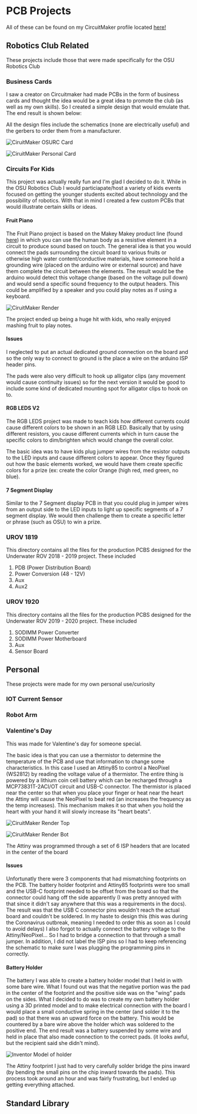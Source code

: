 #	PCB Projects

All of these can be found on my CircuitMaker profile located [here!](https://workspace.circuitmaker.com/User/Details/Jorian-Bruslind-2)
 

##	Robotics Club Related 

These projects include those that were made specifically for the OSU Robotics Club 

### Business Cards

I saw a creator on Circuitmaker had made PCBs in the form of business cards and thought the idea would be a great idea to promote the club (as well as my own 
skills). So I created a simple design that would emulate that. The end result is shown below: 


All the design files include the schematics (none are electrically useful) and the gerbers to order them from a manufacturer. 

![CiruitMaker OSURC Card](https://github.com/Jbruslind/PersonalProjects/blob/master/Reference_Pictures/OSURC_Cards.png)

![CiruitMaker Personal Card](https://github.com/Jbruslind/PersonalProjects/blob/master/Reference_Pictures/Personal_Cards.png)

### Circuits For Kids

This project was actually really fun and I'm glad I decided to do it. While in the OSU Robotics Club I would particiapate/host a variety of kids events 
focused on getting the younger students excited about technology and the possibility of robotics. With that in mind I created a few custom PCBs that would illustrate
certain skills or ideas. 

#### Fruit Piano

The Fruit Piano project is based on the Makey Makey product line (found [here](https://makeymakey.com/))
in which you can use the human body as a resistive element in a circuit to produce sound based on touch. The general idea is that you would connect the 
pads surrounding the circuit board to various fruits or otherwise high water content/conductive materials, have someone hold a grounding wire (placed on 
the arduino wire or external source) and have them complete the circuit between the elements. The result would be the arduino would detect this voltage 
change (based on the voltage pull down) and would send a specific sound frequency to the output headers. This could be amplified by a speaker and you could 
play notes as if using a keyboard. 

![CiruitMaker Render](https://github.com/Jbruslind/PersonalProjects/blob/master/Reference_Pictures/Fruit_Piano.png)

The project ended up being a huge hit with kids, who really enjoyed mashing fruit to play notes. 

#### Issues 

I neglected to put an actual dedicated ground connection on the board and so the only way to connect to ground is the place a wire on the arduino ISP header pins. 

The pads were also very difficult to hook up alligator clips (any movement would cause continuity issues) so for the next version it would be good to 
include some kind of dedicated mounting spot for alligator clips to hook on to. 

#### RGB LEDS V2

The RGB LEDS project was made to teach kids how different currents could cause different colors to be shown in an RGB LED. Basically that by using different 
resistors, you cause different currents which in turn cause the specific colors to dim/brighten which would change the overall color. 

The basic idea was to have kids plug jumper wires from the resistor outputs to the LED inputs and cause different colors to appear. Once they figured out 
how the basic elements worked, we would have them create specific colors for a prize (ex: create the color Orange (high red, med green, no blue). 

#### 7 Segment Display

Similar to the 7 Segment display PCB in that you could plug in jumper wires from an output side to the LED inputs to light up specific segments of a 7 segment
display. We would then challenge them to create a specific letter or phrase (such as OSU) to win a prize. 

### UROV 1819

This directory contains all the files for the production PCBS designed for the Underwater ROV 2018 - 2019 project. These included 
1. PDB (Power Distribution Board)
2. Power Conversion (48 - 12V)
3. Aux 
4. Aux2

### UROV 1920

This directory contains all the files for the production PCBS designed for the Underwater ROV 2019 - 2020 project. These included 
1. SODIMM Power Converter
2. SODIMM Power Motherboard
3. Aux 
4. Sensor Board

##	Personal

These projects were made for my own personal use/curiosity

### IOT Current Sensor

### Robot Arm

### Valentine's Day

This was made for Valentine's day for someone special. 

The basic idea is that you can use a thermistor to determine the temperature of the PCB and use that information to change some characteristics. In this case 
I used an Attiny85 to control a NeoPixel (WS2812) by reading the voltage value of a thermistor. The entire thing is powered by a lithium coin cell battery
which can be recharged through a MCP73831T-2ACI/OT circuit and USB-C connector. The thermistor is placed near the center so that when you place your finger 
or heat near the heart the Attiny will cause the NeoPixel to beat red (an increases the frequency as the temp increases). This mechanism makes it so that 
when you hold the heart with your hand it will slowly increase its "heart beats". 

![CiruitMaker Render Top](https://github.com/Jbruslind/PersonalProjects/blob/master/Reference_Pictures/Valentines_top.png)

![CiruitMaker Render Bot](https://github.com/Jbruslind/PersonalProjects/blob/master/Reference_Pictures/Valentines_bot.png)


The Attiny was programmed through a set of 6 ISP headers that are located in the center of the board
#### Issues 

Unfortunatly there were 3 components that had mismatching footprints on the PCB. The battery holder footprint and Attiny85 footprints were too small and the
USB-C footprint needed to be offset from the board so that the connector could hang off the side apparently (I was pretty annoyed with that since it didn't 
say anywhere that this was a requirements in the docs). The result was that the USB C connector pins wouldn't reach the actual board and couldn't be soldered. 
In my haste to design this (this was during the Coronavirus outbreak, meaning I needed to order this as soon as I could to avoid delays) I also 
forgot to actually connect the battery voltage to the Attiny/NeoPixel... So I had to bridge a connection to that through a small jumper. 
In addition, I did not label the ISP pins so I had to keep referencing the schematic to make sure I was plugging the programming pins in correctly.  

#### Battery Holder
The battery I was able to create a battery holder model that I held in with some bare wire. What I found out was that the negative portion was 
the pad in the center of the footprint and the positive side was on the "wing" pads on the sides. What I decided to do was to create my own battery holder 
using a 3D printed model and to make electrical connection with the board I would place a small conductive spring in the center (and solder it to the 
pad) so that there was an upward force on the battery. This would be countered by a bare wire above the holder which was soldered to the positive end. The
end result was a battery suspended by some wire and held in place that also made connection to the correct pads. (it looks awful, but the recipient said she didn't mind). 

![Inventor Model of holder](https://github.com/Jbruslind/PersonalProjects/blob/master/Reference_Pictures/Valentines_Battery_holder.png)


The Attiny footprint I just had to very carefully solder bridge the pins inward (by bending the small pins on the chip inward towards the pads). This 
process took around an hour and was fairly frustrating, but I ended up getting everything attached. 

## Standard Library 